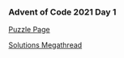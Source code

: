 ### Advent of Code 2021 Day 1

[Puzzle Page](https://adventofcode.com/2021/day/1)

[Solutions Megathread](https://www.reddit.com/r/adventofcode/comments/r66vow/2021_day_1_solutions/)
